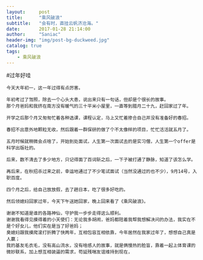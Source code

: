 ```yaml
---
layout:     post
title:      "乘风破浪"
subtitle:   "会有时，直挂云帆济沧海。"
date:       2017-01-28 21:14:00
author:     "Saniac"
header-img: "img/post-bg-duckweed.jpg"
catalog: true
tags:
    - 乘风破浪
---
```


#过年好哇

    今天大年初一，这一年过得有点厉害。

    年初考过了驾照，除去一个心头大患，说出来只有一句话，但却是个很长的故事。
    那个月爸妈和我挤在南方没有暖气的三十平米小屋里，一直等到腊月二十九，赶回家过了年。

    开学之后那个月又匆匆忙着各种选课，课程认定，马上又忙着掺合自己并没有准备好的春招。

    春招不出意外地颗粒无收，然后跟着一群保研的做了个不太像样的项目，忙忙活活就五月了。

    五月时候就稍微会点啥了，开始到处面试，人生第一次面试去的是实习僧，人生第一个offer是科学出版社的。

    后来，数不清去了多少地方，只记得面了百词斩之后，一下子被打通了静脉，知道了该怎么学。

    再后来，在秋招杀过来之前，幸运地通过了不少笔试面试（当然没通过的也不少），9月14号，入职百度。

    四个月之后，给自己放放假，去了趟日本，吃了很多好吃的。

    然后领媳妇回家过年，今天下午送她回家，晚上回来看了《乘风破浪》。

    谢谢不知道是谁的各路神仙，守护我一步步走得这么顺利。
    谢谢我看得见摸得着的小天使们：无论我多胡闹，爸妈都陪着我帮我想解决问的办法，我实在不是个好女儿，他们实在是当了好爸妈；
    臭媳妇跟我摸爬滚打折腾了快两年，互相包容互相依靠，今年居然在我家过年了，想想自己真是人赢；
    我的基友毛衣毛，没有高山流水，没有啥感人的故事，就是俩慢热的脸盲，靠着一起上体育课的微妙联系，加上想互相装逼的需求，苟延残喘友谊维持到现在，
